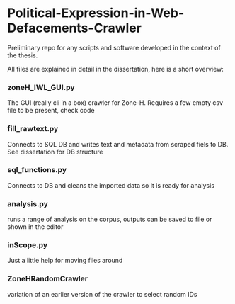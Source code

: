 # Political-Expression-in-Web-Defacements-Crawler
Preliminary repo for any scripts and software developed in the context of the thesis.


All files are explained in detail in the dissertation, here is a short overview:

### zoneH_IWL_GUI.py 
The GUI (really cli in a box) crawler for Zone-H. Requires a few empty csv file to be present, check code

### fill_rawtext.py 
Connects to SQL DB and writes text and metadata from scraped fiels to DB. See dissertation for DB structure

### sql_functions.py 
Connects to DB and cleans the imported data so it is ready for analysis

### analysis.py 
runs a range of analysis on the corpus, outputs can be saved to file or shown in the editor

### inScope.py 
Just a little help for moving files around

### ZoneHRandomCrawler 
variation of an earlier version of the crawler to select random IDs
